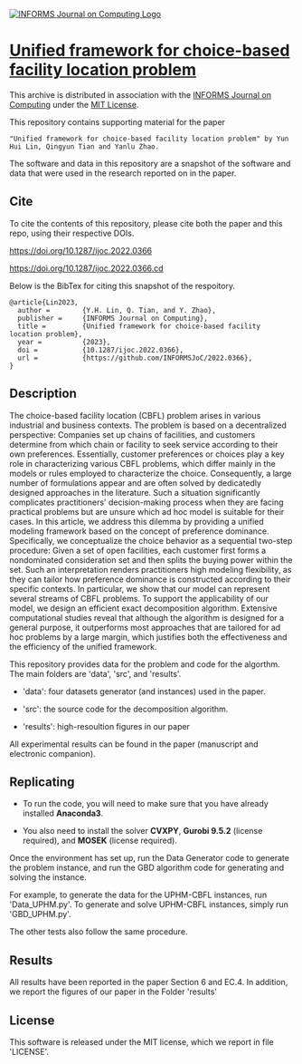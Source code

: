 <!-- #region -->
[![INFORMS Journal on Computing Logo](https://INFORMSJoC.github.io/logos/INFORMS_Journal_on_Computing_Header.jpg)](https://pubsonline.informs.org/journal/ijoc)


# [Unified framework for choice-based facility location problem](https://doi.org/10.1287/ijoc.2022.0366)

This archive is distributed in association with the [INFORMS Journal on Computing](https://pubsonline.informs.org/journal/ijoc) under the [MIT License](LICENSE).

This repository contains supporting material for the paper 
 
    "Unified framework for choice-based facility location problem" by Yun Hui Lin, Qingyun Tian and Yanlu Zhao.

The software and data in this repository are a snapshot of the software and data that were used in the research reported on in the paper.


## Cite

To cite the contents of this repository, please cite both the paper and this repo, using their respective DOIs.

https://doi.org/10.1287/ijoc.2022.0366

https://doi.org/10.1287/ijoc.2022.0366.cd

Below is the BibTex for citing this snapshot of the respoitory.

```
@article{Lin2023,
  author =        {Y.H. Lin, Q. Tian, and Y. Zhao},
  publisher =     {INFORMS Journal on Computing},
  title =         {Unified framework for choice-based facility location problem},
  year =          {2023},
  doi =           {10.1287/ijoc.2022.0366},
  url =           {https://github.com/INFORMSJoC/2022.0366},
}
```


## Description
The choice-based facility location (CBFL) problem arises in various industrial and business contexts. The problem is based on a decentralized perspective: Companies set up chains of facilities, and customers determine from which chain or facility to seek service according to their own preferences. Essentially, customer preferences or choices play a key role in characterizing various CBFL problems, which differ mainly in the models or rules employed to characterize the choice. Consequently, a large number of formulations appear and are often solved by dedicatedly designed approaches in the literature. Such a situation significantly complicates practitioners' decision-making process when they are facing practical problems but are unsure which ad hoc model is suitable for their cases. In this article, we address this dilemma by providing a unified modeling framework based on the concept of preference dominance.  Specifically, we conceptualize the choice behavior as a sequential two-step procedure: Given a set of open facilities, each customer first forms a nondominated consideration set and then splits the buying power within the set. Such an interpretation renders practitioners high modeling flexibility, as they can tailor how preference dominance is constructed according to their specific contexts. In particular, we show that our model can represent several streams of CBFL problems. To support the applicability of our model, we design an efficient exact decomposition algorithm. Extensive computational studies reveal that although the algorithm is designed for a general purpose, it outperforms most approaches that are tailored for ad hoc problems by a large margin, which justifies both the effectiveness and the efficiency of the unified framework.

This repository provides data for the problem and code for the algorthm. The main folders are 'data', 'src', and 'results'.

- 'data': four datasets generator (and instances) used in the paper.

- 'src': the source code for the decomposition algorithm.

- 'results': high-resoultion figures in our paper

All experimental results can be found in the paper (manuscript and electronic companion).


## Replicating

- To run the code, you will need to make sure that you have already installed **Anaconda3**.

- You also need to install the solver **CVXPY**, **Gurobi 9.5.2** (license required), and **MOSEK** (license required).

Once the environment has set up, run the Data Generator code to generate the problem instance, and run the GBD algorithm code for generating and solving the instance. 

For example, to generate the data for the UPHM-CBFL instances, run 'Data_UPHM.py'. To generate and solve UPHM-CBFL instances, simply run 'GBD_UPHM.py'.

The other tests also follow the same procedure. 


## Results

All results have been reported in the paper Section 6 and EC.4. In addition, we report the figures of our paper in the Folder 'results'


## License

This software is released under the MIT license, which we report in file 'LICENSE'.
